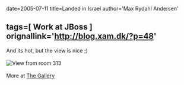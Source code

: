 date=2005-07-11
title=Landed in Israel
author='Max Rydahl Andersen'

tags=[ Work at JBoss ]
orignallink='http://blog.xam.dk/?p=48'
---
<div><p>And its hot, but the view is nice ;)
<br><br><img src="http://coppermine.xam.dk/albums/wpw-20050711/IMG_1792.JPG" alt="View from room 313"><br><br>
More at <a href="http://coppermine.xam.dk/thumbnails.php?album=53">The Gallery</a></p></div>
